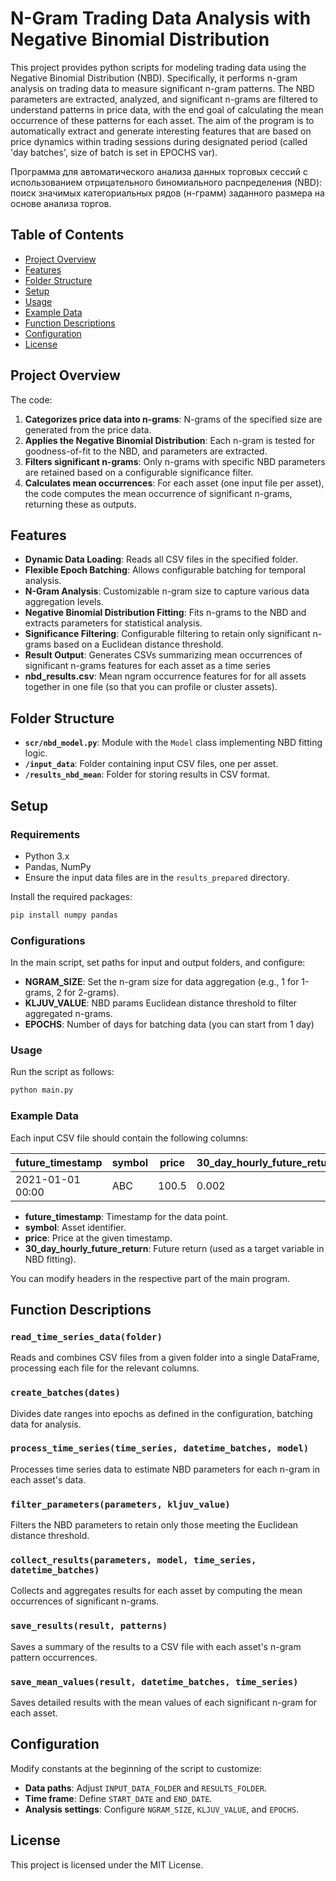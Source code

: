 # N-Gram Trading Data Analysis with Negative Binomial Distribution

This project provides python scripts for modeling trading data using the Negative Binomial Distribution (NBD). Specifically, it performs n-gram analysis on trading data to measure significant n-gram patterns. The NBD parameters are extracted, analyzed, and significant n-grams are filtered to understand patterns in price data, with the end goal of calculating the mean occurrence of these patterns for each asset. The aim of the program is to automatically extract and generate interesting features that are based on price dynamics within trading sessions during designated period (called 'day batches', size of batch is set in EPOCHS var).

Программа для автоматического анализа данных торговых сессий с использованием отрицательного биномиального распределения (NBD): поиск значимых категориальных рядов (н-грамм) заданного размера на основе анализа торгов.

## Table of Contents
- [Project Overview](#project-overview)
- [Features](#features)
- [Folder Structure](#folder-structure)
- [Setup](#setup)
- [Usage](#usage)
- [Example Data](#example-data)
- [Function Descriptions](#function-descriptions)
- [Configuration](#configuration)
- [License](#license)

## Project Overview

The code:
1. **Categorizes price data into n-grams**: N-grams of the specified size are generated from the price data.
2. **Applies the Negative Binomial Distribution**: Each n-gram is tested for goodness-of-fit to the NBD, and parameters are extracted.
3. **Filters significant n-grams**: Only n-grams with specific NBD parameters are retained based on a configurable significance filter.
4. **Calculates mean occurrences**: For each asset (one input file per asset), the code computes the mean occurrence of significant n-grams, returning these as outputs.

## Features

- **Dynamic Data Loading**: Reads all CSV files in the specified folder.
- **Flexible Epoch Batching**: Allows configurable batching for temporal analysis.
- **N-Gram Analysis**: Customizable n-gram size to capture various data aggregation levels.
- **Negative Binomial Distribution Fitting**: Fits n-grams to the NBD and extracts parameters for statistical analysis.
- **Significance Filtering**: Configurable filtering to retain only significant n-grams based on a Euclidean distance threshold.
- **Result Output**: Generates CSVs summarizing mean occurrences of significant n-grams features for each asset as a time series 
- **nbd_results.csv**: Mean ngram occurrence features for for all assets together in one file (so that you can profile or cluster assets).

## Folder Structure

- **`scr/nbd_model.py`**: Module with the `Model` class implementing NBD fitting logic.
- **`/input_data`**: Folder containing input CSV files, one per asset.
- **`/results_nbd_mean`**: Folder for storing results in CSV format.

## Setup

### Requirements

- Python 3.x
- Pandas, NumPy
- Ensure the input data files are in the `results_prepared` directory.

Install the required packages:

```bash
pip install numpy pandas
```

### Configurations

In the main script, set paths for input and output folders, and configure:
- **NGRAM_SIZE**: Set the n-gram size for data aggregation (e.g., 1 for 1-grams, 2 for 2-grams).
- **KLJUV_VALUE**: NBD params Euclidean distance threshold to filter aggregated n-grams.
- **EPOCHS**: Number of days for batching data (you can start from 1 day)

### Usage

Run the script as follows:

```bash
python main.py
```

### Example Data

Each input CSV file should contain the following columns:

| future_timestamp | symbol | price | 30_day_hourly_future_return |
|------------------|--------|-------|-----------------------------|
| 2021-01-01 00:00 | ABC    | 100.5 | 0.002                      |

- **future_timestamp**: Timestamp for the data point.
- **symbol**: Asset identifier.
- **price**: Price at the given timestamp.
- **30_day_hourly_future_return**: Future return (used as a target variable in NBD fitting).

You can modify headers in the respective part of the main program. 

## Function Descriptions

### `read_time_series_data(folder)`
Reads and combines CSV files from a given folder into a single DataFrame, processing each file for the relevant columns.

### `create_batches(dates)`
Divides date ranges into epochs as defined in the configuration, batching data for analysis.

### `process_time_series(time_series, datetime_batches, model)`
Processes time series data to estimate NBD parameters for each n-gram in each asset's data.

### `filter_parameters(parameters, kljuv_value)`
Filters the NBD parameters to retain only those meeting the Euclidean distance threshold.

### `collect_results(parameters, model, time_series, datetime_batches)`
Collects and aggregates results for each asset by computing the mean occurrences of significant n-grams.

### `save_results(result, patterns)`
Saves a summary of the results to a CSV file with each asset's n-gram pattern occurrences.

### `save_mean_values(result, datetime_batches, time_series)`
Saves detailed results with the mean values of each significant n-gram for each asset.

## Configuration

Modify constants at the beginning of the script to customize:
- **Data paths**: Adjust `INPUT_DATA_FOLDER` and `RESULTS_FOLDER`.
- **Time frame**: Define `START_DATE` and `END_DATE`.
- **Analysis settings**: Configure `NGRAM_SIZE`, `KLJUV_VALUE`, and `EPOCHS`.

## License

This project is licensed under the MIT License.
